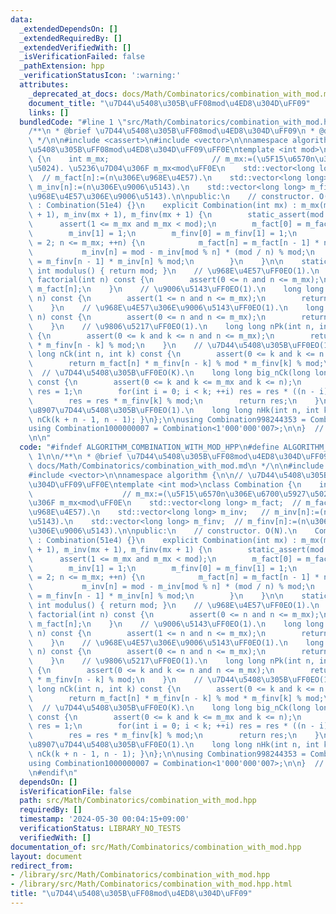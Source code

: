 ```yaml
---
data:
  _extendedDependsOn: []
  _extendedRequiredBy: []
  _extendedVerifiedWith: []
  _isVerificationFailed: false
  _pathExtension: hpp
  _verificationStatusIcon: ':warning:'
  attributes:
    _deprecated_at_docs: docs/Math/Combinatorics/combination_with_mod.md
    document_title: "\u7D44\u5408\u305B\uFF08mod\u4ED8\u304D\uFF09"
    links: []
  bundledCode: "#line 1 \"src/Math/Combinatorics/combination_with_mod.hpp\"\n\n\n\n\
    /**\n * @brief \u7D44\u5408\u305B\uFF08mod\u4ED8\u304D\uFF09\n * @docs docs/Math/Combinatorics/combination_with_mod.md\n\
    \ */\n\n#include <cassert>\n#include <vector>\n\nnamespace algorithm {\n\n// \u7D44\
    \u5408\u305B\uFF08mod\u4ED8\u304D\uFF09\uFF0E\ntemplate <int mod>\nclass Combination\
    \ {\n    int m_mx;                       // m_mx:=(\u5F15\u6570n\u306E\u6700\u5927\
    \u5024). \u5236\u7D04\u306F m_mx<mod\uFF0E\n    std::vector<long long> m_fact;\
    \  // m_fact[n]:=(n\u306E\u968E\u4E57).\n    std::vector<long long> m_inv;   //\
    \ m_inv[n]:=(n\u306E\u9006\u5143).\n    std::vector<long long> m_finv;  // m_finv[n]:=(n\u306E\
    \u968E\u4E57\u306E\u9006\u5143).\n\npublic:\n    // constructor. O(N).\n    Combination()\
    \ : Combination(51e4) {}\n    explicit Combination(int mx) : m_mx(mx), m_fact(mx\
    \ + 1), m_inv(mx + 1), m_finv(mx + 1) {\n        static_assert(mod >= 1);\n  \
    \      assert(1 <= m_mx and m_mx < mod);\n        m_fact[0] = m_fact[1] = 1;\n\
    \        m_inv[1] = 1;\n        m_finv[0] = m_finv[1] = 1;\n        for(int n\
    \ = 2; n <= m_mx; ++n) {\n            m_fact[n] = m_fact[n - 1] * n % mod;\n \
    \           m_inv[n] = mod - m_inv[mod % n] * (mod / n) % mod;\n            m_finv[n]\
    \ = m_finv[n - 1] * m_inv[n] % mod;\n        }\n    }\n\n    static constexpr\
    \ int modulus() { return mod; }\n    // \u968E\u4E57\uFF0EO(1).\n    long long\
    \ factorial(int n) const {\n        assert(0 <= n and n <= m_mx);\n        return\
    \ m_fact[n];\n    }\n    // \u9006\u5143\uFF0EO(1).\n    long long inverse(int\
    \ n) const {\n        assert(1 <= n and n <= m_mx);\n        return m_inv[n];\n\
    \    }\n    // \u968E\u4E57\u306E\u9006\u5143\uFF0EO(1).\n    long long inverse_fact(int\
    \ n) const {\n        assert(0 <= n and n <= m_mx);\n        return m_finv[n];\n\
    \    }\n    // \u9806\u5217\uFF0EO(1).\n    long long nPk(int n, int k) const\
    \ {\n        assert(0 <= k and k <= n and n <= m_mx);\n        return m_fact[n]\
    \ * m_finv[n - k] % mod;\n    }\n    // \u7D44\u5408\u305B\uFF0EO(1).\n    long\
    \ long nCk(int n, int k) const {\n        assert(0 <= k and k <= n and n <= m_mx);\n\
    \        return m_fact[n] * m_finv[n - k] % mod * m_finv[k] % mod;\n    }\n  \
    \  // \u7D44\u5408\u305B\uFF0EO(K).\n    long long big_nCk(long long n, int k)\
    \ const {\n        assert(0 <= k and k <= m_mx and k <= n);\n        long long\
    \ res = 1;\n        for(int i = 0; i < k; ++i) res = res * ((n - i) % mod) % mod;\n\
    \        res = res * m_finv[k] % mod;\n        return res;\n    }\n    // \u91CD\
    \u8907\u7D44\u5408\u305B\uFF0EO(1).\n    long long nHk(int n, int k) const { return\
    \ nCk(k + n - 1, n - 1); }\n};\n\nusing Combination998244353 = Combination<998'244'353>;\n\
    using Combination1000000007 = Combination<1'000'000'007>;\n\n}  // namespace algorithm\n\
    \n\n"
  code: "#ifndef ALGORITHM_COMBINATION_WITH_MOD_HPP\n#define ALGORITHM_COMBINATION_WITH_MOD_HPP\
    \ 1\n\n/**\n * @brief \u7D44\u5408\u305B\uFF08mod\u4ED8\u304D\uFF09\n * @docs\
    \ docs/Math/Combinatorics/combination_with_mod.md\n */\n\n#include <cassert>\n\
    #include <vector>\n\nnamespace algorithm {\n\n// \u7D44\u5408\u305B\uFF08mod\u4ED8\
    \u304D\uFF09\uFF0E\ntemplate <int mod>\nclass Combination {\n    int m_mx;   \
    \                    // m_mx:=(\u5F15\u6570n\u306E\u6700\u5927\u5024). \u5236\u7D04\
    \u306F m_mx<mod\uFF0E\n    std::vector<long long> m_fact;  // m_fact[n]:=(n\u306E\
    \u968E\u4E57).\n    std::vector<long long> m_inv;   // m_inv[n]:=(n\u306E\u9006\
    \u5143).\n    std::vector<long long> m_finv;  // m_finv[n]:=(n\u306E\u968E\u4E57\
    \u306E\u9006\u5143).\n\npublic:\n    // constructor. O(N).\n    Combination()\
    \ : Combination(51e4) {}\n    explicit Combination(int mx) : m_mx(mx), m_fact(mx\
    \ + 1), m_inv(mx + 1), m_finv(mx + 1) {\n        static_assert(mod >= 1);\n  \
    \      assert(1 <= m_mx and m_mx < mod);\n        m_fact[0] = m_fact[1] = 1;\n\
    \        m_inv[1] = 1;\n        m_finv[0] = m_finv[1] = 1;\n        for(int n\
    \ = 2; n <= m_mx; ++n) {\n            m_fact[n] = m_fact[n - 1] * n % mod;\n \
    \           m_inv[n] = mod - m_inv[mod % n] * (mod / n) % mod;\n            m_finv[n]\
    \ = m_finv[n - 1] * m_inv[n] % mod;\n        }\n    }\n\n    static constexpr\
    \ int modulus() { return mod; }\n    // \u968E\u4E57\uFF0EO(1).\n    long long\
    \ factorial(int n) const {\n        assert(0 <= n and n <= m_mx);\n        return\
    \ m_fact[n];\n    }\n    // \u9006\u5143\uFF0EO(1).\n    long long inverse(int\
    \ n) const {\n        assert(1 <= n and n <= m_mx);\n        return m_inv[n];\n\
    \    }\n    // \u968E\u4E57\u306E\u9006\u5143\uFF0EO(1).\n    long long inverse_fact(int\
    \ n) const {\n        assert(0 <= n and n <= m_mx);\n        return m_finv[n];\n\
    \    }\n    // \u9806\u5217\uFF0EO(1).\n    long long nPk(int n, int k) const\
    \ {\n        assert(0 <= k and k <= n and n <= m_mx);\n        return m_fact[n]\
    \ * m_finv[n - k] % mod;\n    }\n    // \u7D44\u5408\u305B\uFF0EO(1).\n    long\
    \ long nCk(int n, int k) const {\n        assert(0 <= k and k <= n and n <= m_mx);\n\
    \        return m_fact[n] * m_finv[n - k] % mod * m_finv[k] % mod;\n    }\n  \
    \  // \u7D44\u5408\u305B\uFF0EO(K).\n    long long big_nCk(long long n, int k)\
    \ const {\n        assert(0 <= k and k <= m_mx and k <= n);\n        long long\
    \ res = 1;\n        for(int i = 0; i < k; ++i) res = res * ((n - i) % mod) % mod;\n\
    \        res = res * m_finv[k] % mod;\n        return res;\n    }\n    // \u91CD\
    \u8907\u7D44\u5408\u305B\uFF0EO(1).\n    long long nHk(int n, int k) const { return\
    \ nCk(k + n - 1, n - 1); }\n};\n\nusing Combination998244353 = Combination<998'244'353>;\n\
    using Combination1000000007 = Combination<1'000'000'007>;\n\n}  // namespace algorithm\n\
    \n#endif\n"
  dependsOn: []
  isVerificationFile: false
  path: src/Math/Combinatorics/combination_with_mod.hpp
  requiredBy: []
  timestamp: '2024-05-30 00:04:15+09:00'
  verificationStatus: LIBRARY_NO_TESTS
  verifiedWith: []
documentation_of: src/Math/Combinatorics/combination_with_mod.hpp
layout: document
redirect_from:
- /library/src/Math/Combinatorics/combination_with_mod.hpp
- /library/src/Math/Combinatorics/combination_with_mod.hpp.html
title: "\u7D44\u5408\u305B\uFF08mod\u4ED8\u304D\uFF09"
---
```

